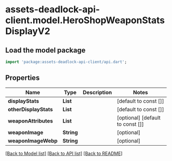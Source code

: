# assets-deadlock-api-client.model.HeroShopWeaponStatsDisplayV2

## Load the model package
```dart
import 'package:assets-deadlock-api-client/api.dart';
```

## Properties
Name | Type | Description | Notes
------------ | ------------- | ------------- | -------------
**displayStats** | **List<String>** |  | [default to const []]
**otherDisplayStats** | **List<String>** |  | [default to const []]
**weaponAttributes** | **List<String>** |  | [optional] [default to const []]
**weaponImage** | **String** |  | [optional] 
**weaponImageWebp** | **String** |  | [optional] 

[[Back to Model list]](../README.md#documentation-for-models) [[Back to API list]](../README.md#documentation-for-api-endpoints) [[Back to README]](../README.md)


